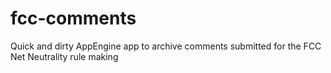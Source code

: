 fcc-comments
============

Quick and dirty AppEngine app to archive comments submitted for the FCC Net Neutrality rule making
